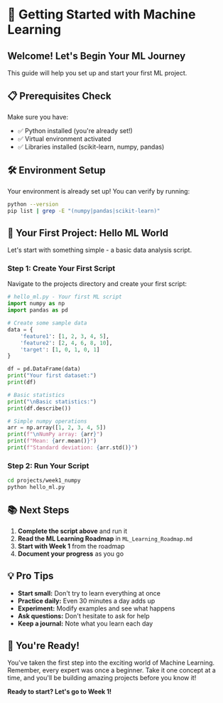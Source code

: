 # 🚀 Getting Started with Machine Learning

## Welcome! Let's Begin Your ML Journey

This guide will help you set up and start your first ML project.

## 📋 Prerequisites Check

Make sure you have:
- ✅ Python installed (you're already set!)
- ✅ Virtual environment activated
- ✅ Libraries installed (scikit-learn, numpy, pandas)

## 🛠️ Environment Setup

Your environment is already set up! You can verify by running:

```bash
python --version
pip list | grep -E "(numpy|pandas|scikit-learn)"
```

## 🎯 Your First Project: Hello ML World

Let's start with something simple - a basic data analysis script.

### Step 1: Create Your First Script

Navigate to the projects directory and create your first script:

```python
# hello_ml.py - Your first ML script
import numpy as np
import pandas as pd

# Create some sample data
data = {
    'feature1': [1, 2, 3, 4, 5],
    'feature2': [2, 4, 6, 8, 10],
    'target': [1, 0, 1, 0, 1]
}

df = pd.DataFrame(data)
print("Your first dataset:")
print(df)

# Basic statistics
print("\nBasic statistics:")
print(df.describe())

# Simple numpy operations
arr = np.array([1, 2, 3, 4, 5])
print(f"\nNumPy array: {arr}")
print(f"Mean: {arr.mean()}")
print(f"Standard deviation: {arr.std()}")
```

### Step 2: Run Your Script

```bash
cd projects/week1_numpy
python hello_ml.py
```

## 📚 Next Steps

1. **Complete the script above** and run it
2. **Read the ML Learning Roadmap** in `ML_Learning_Roadmap.md`
3. **Start with Week 1** from the roadmap
4. **Document your progress** as you go

## 💡 Pro Tips

- **Start small:** Don't try to learn everything at once
- **Practice daily:** Even 30 minutes a day adds up
- **Experiment:** Modify examples and see what happens
- **Ask questions:** Don't hesitate to ask for help
- **Keep a journal:** Note what you learn each day

## 🎉 You're Ready!

You've taken the first step into the exciting world of Machine Learning. Remember, every expert was once a beginner. Take it one concept at a time, and you'll be building amazing projects before you know it!

**Ready to start? Let's go to Week 1!**
